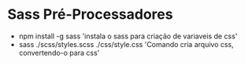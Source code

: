 # Sass Pré-Processadores
- npm install -g sass 'instala o sass para criação de variaveis de css' 
- sass ./scss/styles.scss ./css/style.css  'Comando cria arquivo css, convertendo-o para css'